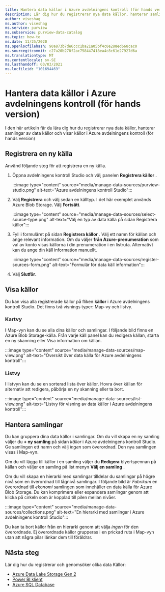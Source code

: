 ```yaml
---
title: Hantera data källor i Azure avdelningens kontroll (för hands version)
description: Lär dig hur du registrerar nya data källor, hanterar samlingar av data källor och visar källor i Azure avdelningens kontroll (för hands version).
author: viseshag
ms.author: viseshag
ms.service: purview
ms.subservice: purview-data-catalog
ms.topic: how-to
ms.date: 11/25/2020
ms.openlocfilehash: 90a873b7de6ccc1ba21a05bf4c0e288ed668cac0
ms.sourcegitcommit: c27a20b278f2ac758447418ea4c8c61e27927d6a
ms.translationtype: MT
ms.contentlocale: sv-SE
ms.lasthandoff: 03/03/2021
ms.locfileid: "101694469"
---
```

# <a name="manage-data-sources-in-azure-purview-preview"></a>Hantera data källor i Azure avdelningens kontroll (för hands version)

I den här artikeln får du lära dig hur du registrerar nya data källor, hanterar samlingar av data källor och visar källor i Azure avdelningens kontroll (för hands version)

## <a name="register-a-new-source"></a>Registrera en ny källa

Använd följande steg för att registrera en ny källa.

1. Öppna avdelningens kontroll Studio och välj panelen **Registrera källor** .

   :::image type="content" source="media/manage-data-sources/purview-studio.png" alt-text="Azure avdelningens kontroll Studio":::

1. Välj **Registrera** och välj sedan en källtyp. I det här exemplet används Azure Blob Storage. Välj **Fortsätt**.

   :::image type="content" source="media/manage-data-sources/select-source-type.png" alt-text="Välj en typ av data källa på sidan Registrera källor":::

1. Fyll i formuläret på sidan **Registrera källor** . Välj ett namn för källan och ange relevant information. Om du väljer **från Azure-prenumeration** som val av konto visas källorna i din prenumeration i en listruta. Alternativt kan du ange din käll information manuellt.

   :::image type="content" source="media/manage-data-sources/register-sources-form.png" alt-text="Formulär för data käll information":::

1. Välj **Slutför**.

## <a name="view-sources"></a>Visa källor

Du kan visa alla registrerade källor på fliken **källor** i Azure avdelningens kontroll Studio. Det finns två visnings typer: Map-vy och listvy.

### <a name="map-view"></a>Kartvy

I Map-vyn kan du se alla dina källor och samlingar. I följande bild finns en Azure Blob Storage-källa. Från varje käll panel kan du redigera källan, starta en ny skanning eller Visa information om källan.

:::image type="content" source="media/manage-data-sources/map-view.png" alt-text="Översikt över data källa för Azure avdelningens kontroll":::

### <a name="list-view"></a>Listvy

I listvyn kan du se en sorterad lista över källor. Hovra över källan för alternativ att redigera, påbörja en ny skanning eller ta bort.

:::image type="content" source="media/manage-data-sources/list-view.png" alt-text="Listvy för visning av data källor i Azure avdelningens kontroll":::

## <a name="manage-collections"></a>Hantera samlingar

Du kan gruppera dina data källor i samlingar. Om du vill skapa en ny samling väljer du **+ ny samling** på sidan *källor* i Azure avdelningens kontroll Studio. Ge samlingen ett namn och välj *ingen* som överordnad. Den nya samlingen visas i Map-vyn.

Om du vill lägga till källor i en samling väljer du **Redigera** blyertspennan på källan och väljer en samling på list menyn **Välj en samling** .

Om du vill skapa en hierarki med samlingar tilldelar du samlingar på högre nivå som en överordnad till lågnivå samlingar. I följande bild är *Fabrikam* en överordnad till *ekonomi* samlingen som innehåller en data källa för Azure Blob Storage. Du kan komprimera eller expandera samlingar genom att klicka på cirkeln som är kopplad till pilen mellan nivåer.

:::image type="content" source="media/manage-data-sources/collections.png" alt-text="En hierarki med samlingar i Azure avdelningens kontroll Studio":::

Du kan ta bort källor från en hierarki genom att välja *ingen* för den överordnade. Ej överordnade källor grupperas i en prickad ruta i Map-vyn utan att några pilar länkar dem till föräldrar.

## <a name="next-steps"></a>Nästa steg

Lär dig hur du registrerar och genomsöker olika data Källor:

* [Azure Data Lake Storage Gen 2](register-scan-adls-gen2.md)
* [Power BI klient](register-scan-power-bi-tenant.md)
* [Azure SQL Database](register-scan-azure-sql-database.md)
